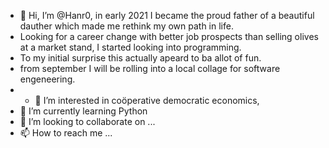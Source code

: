 - 👋 Hi, I’m @Hanr0, in early 2021 I became the proud father of a beautiful dauther which made me rethink my own path in life.
- Looking for a career change with better job prospects than selling olives at a market stand, I started looking into programming. 
- To my initial surprise this actually apeard to ba allot of fun.
- from september I will be rolling into a local collage for software engeneering.
- - 👀 I’m interested in coöperative democratic economics, 
- 🌱 I’m currently learning Python
- 💞️ I’m looking to collaborate on ...
- 📫 How to reach me ...

<!---
Hanr0/Hanr0 is a ✨ special ✨ repository because its `README.md` (this file) appears on your GitHub profile.
You can click the Preview link to take a look at your changes.
--->
